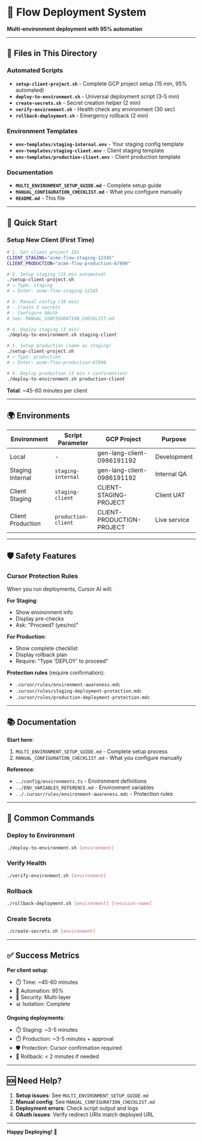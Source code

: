 # 🚀 Flow Deployment System

**Multi-environment deployment with 95% automation**

---

## 📁 Files in This Directory

### Automated Scripts
- **`setup-client-project.sh`** - Complete GCP project setup (15 min, 95% automated)
- **`deploy-to-environment.sh`** - Universal deployment script (3-5 min)
- **`create-secrets.sh`** - Secret creation helper (2 min)
- **`verify-environment.sh`** - Health check any environment (30 sec)
- **`rollback-deployment.sh`** - Emergency rollback (2 min)

### Environment Templates
- **`env-templates/staging-internal.env`** - Your staging config template
- **`env-templates/staging-client.env`** - Client staging template
- **`env-templates/production-client.env`** - Client production template

### Documentation
- **`MULTI_ENVIRONMENT_SETUP_GUIDE.md`** - Complete setup guide
- **`MANUAL_CONFIGURATION_CHECKLIST.md`** - What you configure manually
- **`README.md`** - This file

---

## 🎯 Quick Start

### Setup New Client (First Time)

```bash
# 1. Get client project IDs
CLIENT_STAGING="acme-flow-staging-12345"
CLIENT_PRODUCTION="acme-flow-production-67890"

# 2. Setup staging (15 min automated)
./setup-client-project.sh
# → Type: staging
# → Enter: acme-flow-staging-12345

# 3. Manual config (10 min)
# - Create 3 secrets
# - Configure OAuth
# See: MANUAL_CONFIGURATION_CHECKLIST.md

# 4. Deploy staging (3 min)
./deploy-to-environment.sh staging-client

# 5. Setup production (same as staging)
./setup-client-project.sh
# → Type: production
# → Enter: acme-flow-production-67890

# 6. Deploy production (3 min + confirmation)
./deploy-to-environment.sh production-client
```

**Total**: ~45-60 minutes per client

---

## 🌍 Environments

| Environment | Script Parameter | GCP Project | Purpose |
|------------|------------------|-------------|---------|
| Local | - | gen-lang-client-0986191192 | Development |
| Staging Internal | `staging-internal` | gen-lang-client-0986191192 | Internal QA |
| Client Staging | `staging-client` | CLIENT-STAGING-PROJECT | Client UAT |
| Client Production | `production-client` | CLIENT-PRODUCTION-PROJECT | Live service |

---

## 🛡️ Safety Features

### Cursor Protection Rules

When you run deployments, Cursor AI will:

**For Staging**:
- Show environment info
- Display pre-checks
- Ask: "Proceed? (yes/no)"

**For Production**:
- Show complete checklist
- Display rollback plan
- Require: "Type 'DEPLOY' to proceed"

**Protection rules** (require confirmation):
- `.cursor/rules/environment-awareness.mdc`
- `.cursor/rules/staging-deployment-protection.mdc`
- `.cursor/rules/production-deployment-protection.mdc`

---

## 📚 Documentation

**Start here**:
1. `MULTI_ENVIRONMENT_SETUP_GUIDE.md` - Complete setup process
2. `MANUAL_CONFIGURATION_CHECKLIST.md` - What you configure manually

**Reference**:
- `../config/environments.ts` - Environment definitions
- `../ENV_VARIABLES_REFERENCE.md` - Environment variables
- `../.cursor/rules/environment-awareness.mdc` - Protection rules

---

## 🔧 Common Commands

### Deploy to Environment

```bash
./deploy-to-environment.sh [environment]
```

### Verify Health

```bash
./verify-environment.sh [environment]
```

### Rollback

```bash
./rollback-deployment.sh [environment] [revision-name]
```

### Create Secrets

```bash
./create-secrets.sh [environment]
```

---

## ✅ Success Metrics

**Per client setup**:
- ⏱️ Time: ~45-60 minutes
- 🤖 Automation: 95%
- 🔐 Security: Multi-layer
- 📊 Isolation: Complete

**Ongoing deployments**:
- ⏱️ Staging: ~3-5 minutes
- ⏱️ Production: ~3-5 minutes + approval
- 🛡️ Protection: Cursor confirmation required
- 🔄 Rollback: < 2 minutes if needed

---

## 🆘 Need Help?

1. **Setup issues**: See `MULTI_ENVIRONMENT_SETUP_GUIDE.md`
2. **Manual config**: See `MANUAL_CONFIGURATION_CHECKLIST.md`
3. **Deployment errors**: Check script output and logs
4. **OAuth issues**: Verify redirect URIs match deployed URL

---

**Happy Deploying! 🚀**

